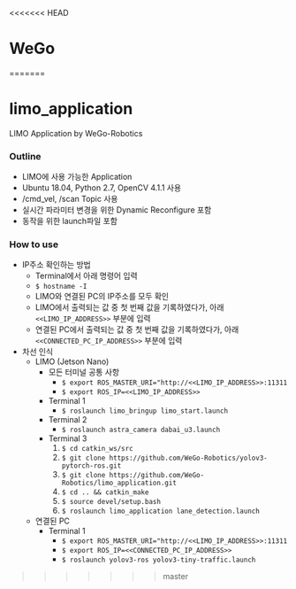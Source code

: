 <<<<<<< HEAD
# WeGo
=======
# limo_application
LIMO Application by WeGo-Robotics

### Outline
* LIMO에 사용 가능한 Application
* Ubuntu 18.04, Python 2.7, OpenCV 4.1.1 사용
* /cmd_vel, /scan Topic 사용
* 실시간 파라미터 변경을 위한 Dynamic Reconfigure 포함
* 동작을 위한 launch파일 포함

### How to use
* IP주소 확인하는 방법
  * Terminal에서 아래 명령어 입력
  * `$ hostname -I`
  * LIMO와 연결된 PC의 IP주소를 모두 확인
  * LIMO에서 출력되는 값 중 첫 번째 값을 기록하였다가, 아래 `<<LIMO_IP_ADDRESS>>` 부분에 입력
  * 연결된 PC에서 출력되는 값 중 첫 번째 값을 기록하였다가, 아래 `<<CONNECTED_PC_IP_ADDRESS>>` 부분에 입력
* 차선 인식
  * LIMO (Jetson Nano)
    * 모든 터미널 공통 사항
      * `$ export ROS_MASTER_URI="http://<<LIMO_IP_ADDRESS>>:11311`
      * `$ export ROS_IP=<<LIMO_IP_ADDRESS>>`
    * Terminal 1
      * `$ roslaunch limo_bringup limo_start.launch`
    * Terminal 2
      * `$ roslaunch astra_camera dabai_u3.launch`
    * Terminal 3
      1. `$ cd catkin_ws/src`
      2. `$ git clone https://github.com/WeGo-Robotics/yolov3-pytorch-ros.git`
      3. `$ git clone https://github.com/WeGo-Robotics/limo_application.git`
      4. `$ cd .. && catkin_make`
      5. `$ source devel/setup.bash`
      6. `$ roslaunch limo_application lane_detection.launch`
  * 연결된 PC
    * Terminal 1
      * `$ export ROS_MASTER_URI="http://<<LIMO_IP_ADDRESS>>:11311`
      * `$ export ROS_IP=<<CONNECTED_PC_IP_ADDRESS>>`
      * `$ roslaunch yolov3-ros yolov3-tiny-traffic.launch`



>>>>>>> master
